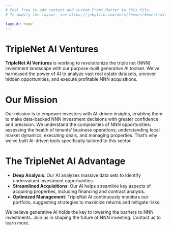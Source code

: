 ```yaml
---
# Feel free to add content and custom Front Matter to this file.
# To modify the layout, see https://jekyllrb.com/docs/themes/#overriding-theme-defaults

layout: home
---
```


# TripleNet AI Ventures

**TripleNet AI Ventures** is working to revolutionize the triple net (NNN) investment landscape with our purpose-built generative AI toolset. We’ve harnessed the power of AI to analyze vast real estate datasets, uncover hidden opportunities, and execute profitable NNN acquisitions.

# Our Mission

Our mission is to empower investors with AI-driven insights, enabling them to make data-backed NNN investment decisions with greater confidence and precision. We understand the complexities of NNN opportunities: assessing the health of tenants’ business operations, understanding local market dynamics, executing deals, and managing properties. That’s why we’ve built AI-driven tools specifically tailored to this sector.

# The TripleNet AI Advantage

* **Deep Analysis**: Our AI analyzes massive data sets to identify undervalued investment opportunities.
* **Streamlined Acquisitions**: Our AI helps streamline key aspects of acquiring properties, including financing and contract analysis.
* **Optimized Management**: TripleNet AI continuously monitors our portfolio, suggesting strategies to maximize returns and mitigate risks.

We believe generative AI holds the key to lowering the barriers to NNN investments. Join us in shaping the future of NNN investing. Contact us to learn more.